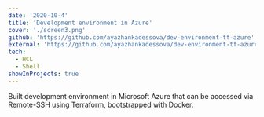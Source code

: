```yaml
---
date: '2020-10-4'
title: 'Development environment in Azure'
cover: './screen3.png'
github: 'https://github.com/ayazhankadessova/dev-environment-tf-azure'
external: 'https://github.com/ayazhankadessova/dev-environment-tf-azure'
tech:
  - HCL
  - Shell
showInProjects: true
---
```


Built development environment in Microsoft Azure that can be accessed via Remote-SSH using Terraform, bootstrapped with Docker.
